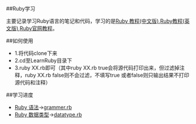 ##Ruby学习

主要记录学习Ruby语言的笔记和代码，学习的是[Ruby 教程(中文版)](http://www.runoob.com/ruby/ruby-tutorial.html),[Ruby教程(英文版)](http://www.tutorialspoint.com/ruby/index.htm),[Ruby官网教程](https://www.ruby-lang.org/zh_cn/documentation/)。

##如何使用
* 1.将代码clone下来
* 2.cd至LearnRuby目录下
* 3.ruby XX.rb即可（其中ruby XX.rb true会将源代码打印出来，但过滤掉注释，ruby XX.rb false则不会过滤，不填写true
或者false则只输出结果不打印源代码和注释）

##学习进度
* [Ruby 语法](http://www.runoob.com/ruby/ruby-syntax.html)->[grammer.rb](https://github.com/JohnTsaiAndroid/LearnRuby/blob/master/grammer.rb)
* [Ruby 数据类型](http://www.runoob.com/ruby/ruby-datatypes.html)->[datatype.rb](https://github.com/JohnTsaiAndroid/LearnRuby/blob/master/datatype.rb)


